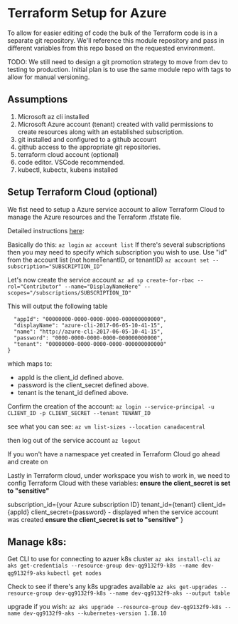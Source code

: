 # Terraform Setup for Azure
To allow for easier editing of code the bulk of the Terraform code is in a separate git repository. We'll reference this module repository and pass in different variables from this repo based on the requested environment.

TODO: We still need to design a git promotion strategy to move from dev to testing to production. Initial plan is to use the same module repo with tags to allow for manual versioning.

## Assumptions

1. Microsoft az cli installed
1. Microsoft Azure account (tenant) created with valid permissions to create resources along with an established subscription.
1. git installed and configured to a github account
1. github access to the appropriate git repositories.
1. terraform cloud account (optional)
1. code editor. VSCode recommended.
1. kubectl, kubectx, kubens installed

## Setup Terraform Cloud (optional)

We fist need to setup a Azure service account to allow Terraform Cloud to manage the Azure resources and the Terraform .tfstate file.

Detailed instructions [here](https://www.terraform.io/docs/providers/azurerm/guides/service_principal_client_secret.html#configuring-the-service-principal-in-terraform):

Basically do this:
`az login`
`az account list`
If there's several subscriptions then you may need to specify which subscription you wish to use. Use "id" from the account list (not homeTenantID, or tenantID)
`az account set --subscription="SUBSCRIPTION_ID"`

Let's now create the service account
`az ad sp create-for-rbac --rol="Contributor" --name="DisplayNameHere" --scopes="/subscriptions/SUBSCRIPTION_ID"`

This will output the following table

```{
  "appId": "00000000-0000-0000-0000-000000000000",
  "displayName": "azure-cli-2017-06-05-10-41-15",
  "name": "http://azure-cli-2017-06-05-10-41-15",
  "password": "0000-0000-0000-0000-000000000000",
  "tenant": "00000000-0000-0000-0000-000000000000"
}
```

which maps to:
* appId is the client_id defined above.
* password is the client_secret defined above.
* tenant is the tenant_id defined above.

Confirm the creation of the account:
`az login --service-principal -u CLIENT_ID -p CLIENT_SECRET --tenant TENANT_ID`

see what you can see:
`az vm list-sizes --location canadacentral`

then log out of the service account
`az logout`

If you won't have a namespace yet created in Terraform Cloud go ahead and create on

Lastly in Terraform cloud, under workspace you wish to work in, we need to config Terraform Cloud with these variables:
**ensure the client_secret is set to "sensitive"**

subscription_id={your Azure subscription ID}
tenant_id={tenant}
client_id={appId}
client_secret={password} - displayed when the service account was created **ensure the client_secret is set to "sensitive"**
}

## Manage k8s:

Get CLI to use for connecting to azuer k8s cluster
`az aks install-cli`
`az aks get-credentials --resource-group dev-qg9132f9-k8s --name dev-qg9132f9-aks`
`kubectl get nodes`

Check to see if there's any k8s upgrades available
`az aks get-upgrades --resource-group dev-qg9132f9-k8s --name dev-qg9132f9-aks --output table `

upgrade if you wish:
`az aks upgrade --resource-group dev-qg9132f9-k8s --name dev-qg9132f9-aks --kubernetes-version 1.18.10`
